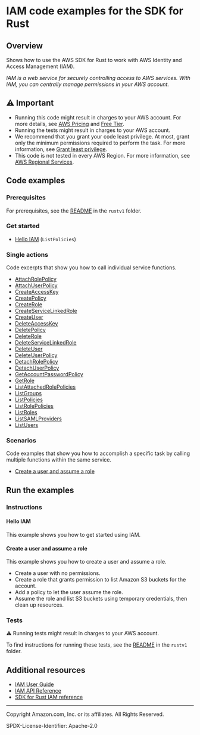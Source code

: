 # IAM code examples for the SDK for Rust

## Overview

Shows how to use the AWS SDK for Rust to work with AWS Identity and Access Management (IAM).

<!--custom.overview.start-->
<!--custom.overview.end-->

_IAM is a web service for securely controlling access to AWS services. With IAM, you can centrally manage permissions in your AWS account._

## ⚠ Important

* Running this code might result in charges to your AWS account. For more details, see [AWS Pricing](https://aws.amazon.com/pricing/) and [Free Tier](https://aws.amazon.com/free/).
* Running the tests might result in charges to your AWS account.
* We recommend that you grant your code least privilege. At most, grant only the minimum permissions required to perform the task. For more information, see [Grant least privilege](https://docs.aws.amazon.com/IAM/latest/UserGuide/best-practices.html#grant-least-privilege).
* This code is not tested in every AWS Region. For more information, see [AWS Regional Services](https://aws.amazon.com/about-aws/global-infrastructure/regional-product-services).

<!--custom.important.start-->
<!--custom.important.end-->

## Code examples

### Prerequisites

For prerequisites, see the [README](../../README.md#Prerequisites) in the `rustv1` folder.


<!--custom.prerequisites.start-->
<!--custom.prerequisites.end-->

### Get started

- [Hello IAM](src/bin/hello.rs#L3) (`ListPolicies`)


### Single actions

Code excerpts that show you how to call individual service functions.

- [AttachRolePolicy](src/iam-service-lib.rs#L221)
- [AttachUserPolicy](src/iam-service-lib.rs#L236)
- [CreateAccessKey](src/iam-service-lib.rs#L270)
- [CreatePolicy](src/iam-service-lib.rs#L18)
- [CreateRole](src/iam-service-lib.rs#L65)
- [CreateServiceLinkedRole](src/iam-service-lib.rs#L417)
- [CreateUser](src/iam-service-lib.rs#L87)
- [DeleteAccessKey](src/iam-service-lib.rs#L294)
- [DeletePolicy](src/iam-service-lib.rs#L338)
- [DeleteRole](src/iam-service-lib.rs#L160)
- [DeleteServiceLinkedRole](src/iam-service-lib.rs#L176)
- [DeleteUser](src/iam-service-lib.rs#L191)
- [DeleteUserPolicy](src/iam-service-lib.rs#L349)
- [DetachRolePolicy](src/iam-service-lib.rs#L321)
- [DetachUserPolicy](src/iam-service-lib.rs#L253)
- [GetAccountPasswordPolicy](src/iam-service-lib.rs#L436)
- [GetRole](src/iam-service-lib.rs#L113)
- [ListAttachedRolePolicies](src/iam-service-lib.rs#L446)
- [ListGroups](src/iam-service-lib.rs#L398)
- [ListPolicies](src/iam-service-lib.rs#L366)
- [ListRolePolicies](src/iam-service-lib.rs#L467)
- [ListRoles](src/iam-service-lib.rs#L95)
- [ListSAMLProviders](src/iam-service-lib.rs#L486)
- [ListUsers](src/iam-service-lib.rs#L123)

### Scenarios

Code examples that show you how to accomplish a specific task by calling multiple
functions within the same service.

- [Create a user and assume a role](src/bin/iam-getting-started.rs)


<!--custom.examples.start-->
<!--custom.examples.end-->

## Run the examples

### Instructions


<!--custom.instructions.start-->
<!--custom.instructions.end-->

#### Hello IAM

This example shows you how to get started using IAM.



#### Create a user and assume a role

This example shows you how to create a user and assume a role. 

- Create a user with no permissions.
- Create a role that grants permission to list Amazon S3 buckets for the account.
- Add a policy to let the user assume the role.
- Assume the role and list S3 buckets using temporary credentials, then clean up resources.

<!--custom.scenario_prereqs.iam_Scenario_CreateUserAssumeRole.start-->
<!--custom.scenario_prereqs.iam_Scenario_CreateUserAssumeRole.end-->


<!--custom.scenarios.iam_Scenario_CreateUserAssumeRole.start-->
<!--custom.scenarios.iam_Scenario_CreateUserAssumeRole.end-->

### Tests

⚠ Running tests might result in charges to your AWS account.


To find instructions for running these tests, see the [README](../../README.md#Tests)
in the `rustv1` folder.



<!--custom.tests.start-->
<!--custom.tests.end-->

## Additional resources

- [IAM User Guide](https://docs.aws.amazon.com/IAM/latest/UserGuide/introduction.html)
- [IAM API Reference](https://docs.aws.amazon.com/IAM/latest/APIReference/welcome.html)
- [SDK for Rust IAM reference](https://docs.rs/aws-sdk-iam/latest/aws_sdk_iam/)

<!--custom.resources.start-->
<!--custom.resources.end-->

---

Copyright Amazon.com, Inc. or its affiliates. All Rights Reserved.

SPDX-License-Identifier: Apache-2.0